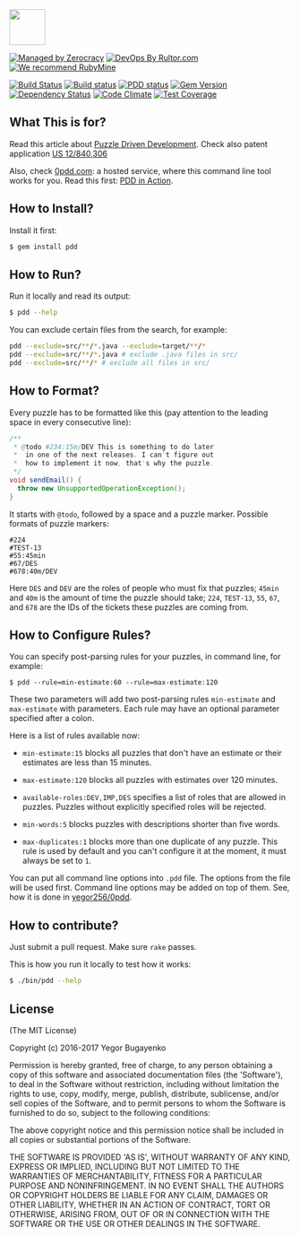 <img src="https://avatars2.githubusercontent.com/u/24456188" width="64px" height="64px"/>

[![Managed by Zerocracy](http://www.0crat.com/badge/C3T46CUJJ.svg)](http://www.0crat.com/p/C3T46CUJJ)
[![DevOps By Rultor.com](http://www.rultor.com/b/yegor256/pdd)](http://www.rultor.com/p/yegor256/pdd)
[![We recommend RubyMine](http://img.teamed.io/rubymine-recommend.svg)](https://www.jetbrains.com/ruby/)

[![Build Status](https://travis-ci.org/yegor256/pdd.svg)](https://travis-ci.org/yegor256/pdd)
[![Build status](https://ci.appveyor.com/api/projects/status/b59sdhuu0gcku15b?svg=true)](https://ci.appveyor.com/project/yegor256/pdd)
[![PDD status](http://www.0pdd.com/svg?name=yegor256/pdd)](http://www.0pdd.com/p?name=yegor256/pdd)
[![Gem Version](https://badge.fury.io/rb/pdd.svg)](http://badge.fury.io/rb/pdd)
[![Dependency Status](https://gemnasium.com/yegor256/pdd.svg)](https://gemnasium.com/yegor256/pdd)
[![Code Climate](http://img.shields.io/codeclimate/github/yegor256/pdd.svg)](https://codeclimate.com/github/yegor256/pdd)
[![Test Coverage](https://img.shields.io/codecov/c/github/yegor256/pdd.svg)](https://codecov.io/github/yegor256/pdd?branch=master)

## What This is for?

Read this article about
[Puzzle Driven Development](http://www.yegor256.com/2009/03/04/pdd.html).
Check also patent application [US 12/840,306](http://www.google.com/patents/US20120023476)

Also, check [0pdd.com](http://www.0pdd.com): a hosted service,
where this command line tool works for you. Read this first:
[PDD in Action](http://www.yegor256.com/2017/04/05/pdd-in-action.html).

## How to Install?

Install it first:

```bash
$ gem install pdd
```

## How to Run?

Run it locally and read its output:

```bash
$ pdd --help
```

You can exclude certain files from the search, for example:

```bash
pdd --exclude=src/**/*.java --exclude=target/**/*
pdd --exclude=src/**/*.java # exclude .java files in src/
pdd --exclude=src/**/* # exclude all files in src/
```

## How to Format?

Every puzzle has to be formatted like this (pay attention
to the leading space in every consecutive line):

```java
/**
 * @todo #234:15m/DEV This is something to do later
 *  in one of the next releases. I can't figure out
 *  how to implement it now, that's why the puzzle.
 */
void sendEmail() {
  throw new UnsupportedOperationException();
}
```

It starts with `@todo`, followed by a space and a puzzle marker.
Possible formats of puzzle markers:

```
#224
#TEST-13
#55:45min
#67/DES
#678:40m/DEV
```

Here `DES` and `DEV` are the roles of people who must fix that puzzles;
`45min` and `40m` is the amount of time the puzzle should take;
`224`, `TEST-13`, `55`, `67`, and `678` are the IDs of the tickets these
puzzles are coming from.

## How to Configure Rules?

You can specify post-parsing rules for your puzzles, in command line,
for example:

```
$ pdd --rule=min-estimate:60 --rule=max-estimate:120
```

These two parameters will add two post-parsing rules `min-estimate`
and `max-estimate` with parameters. Each rule may have an optional
parameter specified after a colon.

Here is a list of rules available now:

  * `min-estimate:15` blocks all puzzles that don't have an estimate
  or their estimates are less than 15 minutes.

  * `max-estimate:120` blocks all puzzles with estimates over 120 minutes.

  * `available-roles:DEV,IMP,DES` specifies a list of roles that
  are allowed in puzzles. Puzzles without explicitly specified
  roles will be rejected.

  * `min-words:5` blocks puzzles with descriptions shorter than five words.

  * `max-duplicates:1` blocks more than one duplicate of any puzzle.
  This rule is used by default and you can't configure it at the moment,
  it must always be set to `1`.

You can put all command line options into `.pdd` file. The options from the
file will be used first. Command line options may be added on top of them.
See, how it is done in [yegor256/0pdd](https://github.com/yegor256/0pdd/blob/master/.pdd).

## How to contribute?

Just submit a pull request. Make sure `rake` passes.

This is how you run it locally to test how it works:

```bash
$ ./bin/pdd --help
```

## License

(The MIT License)

Copyright (c) 2016-2017 Yegor Bugayenko

Permission is hereby granted, free of charge, to any person obtaining a copy
of this software and associated documentation files (the 'Software'), to deal
in the Software without restriction, including without limitation the rights
to use, copy, modify, merge, publish, distribute, sublicense, and/or sell
copies of the Software, and to permit persons to whom the Software is
furnished to do so, subject to the following conditions:

The above copyright notice and this permission notice shall be included in all
copies or substantial portions of the Software.

THE SOFTWARE IS PROVIDED 'AS IS', WITHOUT WARRANTY OF ANY KIND, EXPRESS OR
IMPLIED, INCLUDING BUT NOT LIMITED TO THE WARRANTIES OF MERCHANTABILITY,
FITNESS FOR A PARTICULAR PURPOSE AND NONINFRINGEMENT. IN NO EVENT SHALL THE
AUTHORS OR COPYRIGHT HOLDERS BE LIABLE FOR ANY CLAIM, DAMAGES OR OTHER
LIABILITY, WHETHER IN AN ACTION OF CONTRACT, TORT OR OTHERWISE, ARISING FROM,
OUT OF OR IN CONNECTION WITH THE SOFTWARE OR THE USE OR OTHER DEALINGS IN THE
SOFTWARE.
